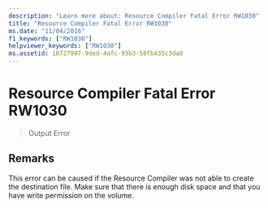 ```yaml
---
description: "Learn more about: Resource Compiler Fatal Error RW1030"
title: "Resource Compiler Fatal Error RW1030"
ms.date: "11/04/2016"
f1_keywords: ["RW1030"]
helpviewer_keywords: ["RW1030"]
ms.assetid: 10727997-9ded-4afc-93b3-58fb435c3da8
---
```

# Resource Compiler Fatal Error RW1030

> Output Error

## Remarks

This error can be caused if the Resource Compiler was not able to create the destination file. Make sure that there is enough disk space and that you have write permission on the volume.
